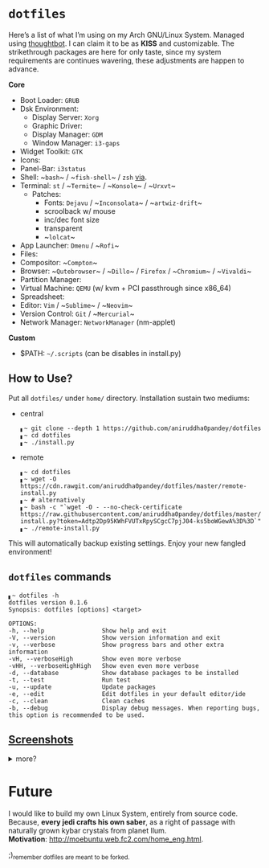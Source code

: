 # `dotfiles`
Here’s a list of what I’m using on my Arch GNU/Linux System. Managed using [thoughtbot](https://github.com/thoughtbot/rcm). I can claim it to be as **KISS** and customizable. The strikethrough packages are here for only taste, since my system requirements are continues wavering, these adjustments are happen to advance.

**Core**
- Boot Loader: `GRUB`
- Dsk Environment:
  - Display Server: `Xorg`
  - Graphic Driver: 
  - Display Manager: `GDM`
  - Window Manager: `i3-gaps`
- Widget Toolkit: `GTK`
- Icons: 
- Panel-Bar: `i3status`
- Shell: ~`bash`~ / ~`fish-shell`~ / `zsh` [via](https://ohmyz.sh/).
- Terminal: `st` / ~`Termite`~ / ~`Konsole`~ / ~`Urxvt`~
  - Patches:
    - Fonts: `Dejavu` / ~`Inconsolata`~ / ~`artwiz-drift`~
    - scroolback w/ mouse
    - inc/dec font size
    - transparent
    - ~`lolcat`~
- App Launcher: `Dmenu` / ~`Rofi`~
- Files: 
- Compositor: ~`Compton`~
- Browser: ~`Qutebrowser`~ / ~`Dillo`~ / `Firefox` / ~`Chromium`~ / ~`Vivaldi`~
- Partition Manager: 
- Virtual Machine: `QEMU` (w/ kvm + PCI passthrough since x86_64)
- Spreadsheet: 
- Editor: `Vim` / ~`Sublime`~ / ~`Neovim`~
- Version Control: `Git` / ~`Mercurial`~
- Network Manager: `NetworkManager` (nm-applet)  

**Custom**
- $PATH: `~/.scripts` (can be disables in install.py)


## How to Use?
Put all `dotfiles/` under `home/` directory. Installation sustain two mediums:
- central
  ```shell
  ▖~ git clone --depth 1 https://github.com/aniruddha0pandey/dotfiles
  ▖~ cd dotfiles
  ▖~ ./install.py
  ```
- remote
  ```shell
  ▖~ cd dotfiles
  ▖~ wget -O https://cdn.rawgit.com/aniruddha0pandey/dotfiles/master/remote-install.py
  ▖~ # alternatively
  ▖~ bash -c "`wget -O - --no-check-certificate https://raw.githubusercontent.com/aniruddha0pandey/dotfiles/master/remote-install.py?token=Adtp2Dp95KWhFVUTxRpySCgcC7pjJ04-ks5boWGewA%3D%3D`"
  ▖~ ./remote-install.py
  ```
This will automatically backup existing settings. Enjoy your new fangled environment!

## `dotfiles` commands
```
▖~ dotfiles -h
dotfiles version 0.1.6
Synopsis: dotfiles [options] <target>

OPTIONS:
-h, --help                Show help and exit
-V, --version             Show version information and exit
-v, --verbose             Show progress bars and other extra information
-vH, --verboseHigh        Show even more verbose
-vHH, --verboseHighHigh   Show even even more verbose
-d, --database            Show database packages to be installed
-t, --test                Run test
-u, --update              Update packages
-e, --edit                Edit dotfiles in your default editor/ide
-c, --clean               Clean caches
-b, --debug               Display debug messages. When reporting bugs, this option is recommended to be used.
```

## [Screenshots](https://www.reddit.com/r/unixporn/)
<details>
<summary>more?</summary><br />

### Zsh
![]()

### Neovim
![]()

</details>

# Future
I would like to build my own Linux System, entirely from source code.
Because, **every jedi crafts his own saber**, as a right of passage with naturally grown kybar crystals from planet Ilum.  
**Motivation**: http://moebuntu.web.fc2.com/home_eng.html.

;)<sub>remember dotfiles are meant to be forked.</sub>
